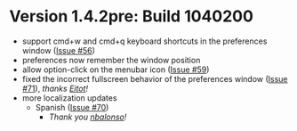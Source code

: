 # Version 1.4.2pre: Build 1040200

- support cmd+w and cmd+q keyboard shortcuts in the preferences window ([Issue #56](https://github.com/newmarcel/KeepingYouAwake/issues/56))
- preferences now remember the window position
- allow option-click on the menubar icon ([Issue #59](https://github.com/newmarcel/KeepingYouAwake/issues/59))
- fixed the incorrect fullscreen behavior of the preferences window ([Issue #71](https://github.com/newmarcel/KeepingYouAwake/pull/71)), *thanks [Eitot](https://github.com/Eitot)!*
- more localization updates
	- Spanish ([Issue #70](https://github.com/newmarcel/KeepingYouAwake/pull/70))
		- *Thank you [nbalonso](https://github.com/nbalonso)!*
